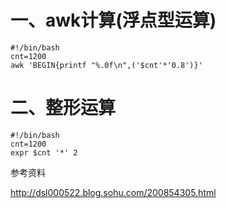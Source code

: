 # 一、awk计算(浮点型运算)

```
#!/bin/bash
cnt=1200
awk 'BEGIN{printf "%.0f\n",('$cnt'*'0.8')}'
```

# 二、整形运算
```
#!/bin/bash
cnt=1200
expr $cnt '*' 2
```
参考资料


http://dsl000522.blog.sohu.com/200854305.html  
